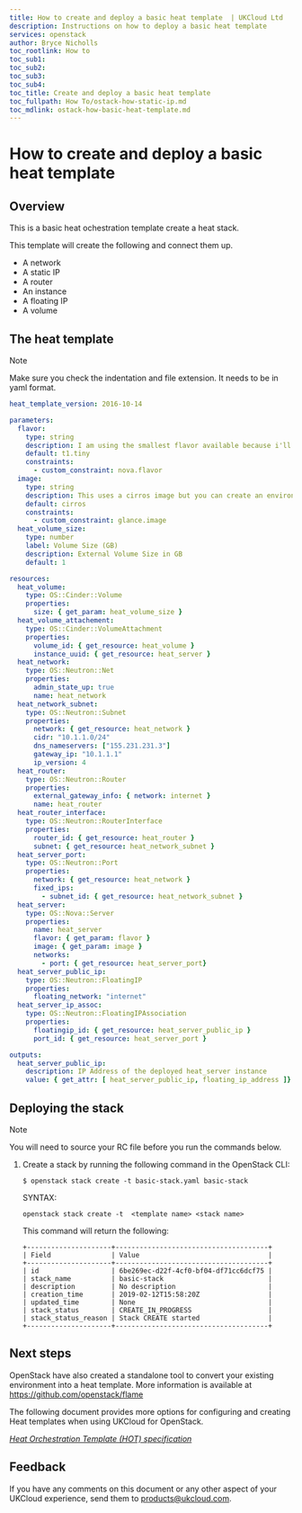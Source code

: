 ```yaml
---
title: How to create and deploy a basic heat template  | UKCloud Ltd
description: Instructions on how to deploy a basic heat template
services: openstack
author: Bryce Nicholls
toc_rootlink: How to
toc_sub1:
toc_sub2:
toc_sub3:
toc_sub4:
toc_title: Create and deploy a basic heat template 
toc_fullpath: How To/ostack-how-static-ip.md
toc_mdlink: ostack-how-basic-heat-template.md
---
```


# How to create and deploy a basic heat template 

## Overview

This is a basic heat ochestration template create a heat stack.

This template will create the following and connect them up.
- A network
- A static IP
- A router
- An instance
- A floating IP
- A volume

## The heat template

> [!NOTE]
> Make sure you check the indentation and file extension. It needs to be in yaml format.

```yaml
heat_template_version: 2016-10-14

parameters:
  flavor:
    type: string
    description: I am using the smallest flavor available because i'll be spinning up a cirros instance. You can use an environment file to override the defaults.
    default: t1.tiny
    constraints:
      - custom_constraint: nova.flavor
  image:
    type: string
    description: This uses a cirros image but you can create an environment file to change the default values.
    default: cirros
    constraints:
      - custom_constraint: glance.image
  heat_volume_size:
    type: number
    label: Volume Size (GB)
    description: External Volume Size in GB
    default: 1

resources:
  heat_volume:
    type: OS::Cinder::Volume
    properties:
      size: { get_param: heat_volume_size }
  heat_volume_attachement:
    type: OS::Cinder::VolumeAttachment
    properties:
      volume_id: { get_resource: heat_volume }
      instance_uuid: { get_resource: heat_server }
  heat_network:
    type: OS::Neutron::Net
    properties:
      admin_state_up: true
      name: heat_network
  heat_network_subnet:
    type: OS::Neutron::Subnet
    properties:
      network: { get_resource: heat_network }
      cidr: "10.1.1.0/24"
      dns_nameservers: ["155.231.231.3"]
      gateway_ip: "10.1.1.1"
      ip_version: 4
  heat_router:
    type: OS::Neutron::Router
    properties:
      external_gateway_info: { network: internet }
      name: heat_router
  heat_router_interface:
    type: OS::Neutron::RouterInterface
    properties:
      router_id: { get_resource: heat_router }
      subnet: { get_resource: heat_network_subnet }
  heat_server_port:
    type: OS::Neutron::Port
    properties:
      network: { get_resource: heat_network }
      fixed_ips:
        - subnet_id: { get_resource: heat_network_subnet }
  heat_server:
    type: OS::Nova::Server
    properties:
      name: heat_server
      flavor: { get_param: flavor }
      image: { get_param: image }
      networks:
        - port: { get_resource: heat_server_port}
  heat_server_public_ip:
    type: OS::Neutron::FloatingIP
    properties:
      floating_network: "internet"
  heat_server_ip_assoc:
    type: OS::Neutron::FloatingIPAssociation
    properties:
      floatingip_id: { get_resource: heat_server_public_ip }
      port_id: { get_resource: heat_server_port }

outputs:
  heat_server_public_ip:
    description: IP Address of the deployed heat_server instance
    value: { get_attr: [ heat_server_public_ip, floating_ip_address ]}   
```

## Deploying the stack

> [!NOTE]
> You will need to source your RC file before you run the commands below.

1. Create a stack by running the following command in the OpenStack CLI:

    ```
    $ openstack stack create -t basic-stack.yaml basic-stack
    ```
    SYNTAX:
    ```
    openstack stack create -t  <template name> <stack name>
    ```

    This command will return the following:
    
    ```
    +---------------------+--------------------------------------+
    | Field               | Value                                |
    +---------------------+--------------------------------------+
    | id                  | 6be269ec-d22f-4cf0-bf04-df71cc6dcf75 |
    | stack_name          | basic-stack                          |
    | description         | No description                       |
    | creation_time       | 2019-02-12T15:58:20Z                 |
    | updated_time        | None                                 |
    | stack_status        | CREATE_IN_PROGRESS                   |
    | stack_status_reason | Stack CREATE started                 |
    +---------------------+--------------------------------------+
    ```

    
## Next steps

OpenStack have also created a standalone tool to convert your existing environment into a heat template.
More information is available at https://github.com/openstack/flame

The following document provides more options for configuring and creating Heat templates when using UKCloud for OpenStack.

[*Heat Orchestration Template (HOT) specification*](https://docs.openstack.org/heat/rocky/template_guide/hot_spec.html)

## Feedback

If you have any comments on this document or any other aspect of your UKCloud experience, send them to <products@ukcloud.com>.

